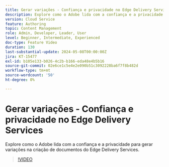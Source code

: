 ```yaml
---
title: Gerar variações - Confiança e privacidade no Edge Delivery Services
description: Explore como o Adobe lida com a confiança e a privacidade para gerar variações na criação de documentos do Edge Delivery Services.
version: Cloud Service
feature: Authoring
topic: Content Management
role: Admin, Developer, Leader, User
level: Beginner, Intermediate, Experienced
doc-type: Feature Video
duration: 130
last-substantial-update: 2024-05-08T00:00:00Z
jira: KT-15477
exl-id: b105e133-b026-4c2b-b166-eda48e4b5b16
source-git-commit: 02e6ce1c5e4e2e090b51c3092228ba6f7f8b482d
workflow-type: tm+mt
source-wordcount: '50'
ht-degree: 0%

---
```


# Gerar variações - Confiança e privacidade no Edge Delivery Services

Explore como o Adobe lida com a confiança e a privacidade para gerar variações na criação de documentos do Edge Delivery Services.

>[!VIDEO](https://video.tv.adobe.com/v/3429060/?learn=on)
